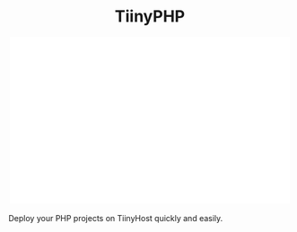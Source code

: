 <div align="center">

# TiinyPHP

<img src="img/logo.svg" alt="Descripción de la imagen" width="500">
</div>

Deploy your PHP projects on TiinyHost quickly and easily.